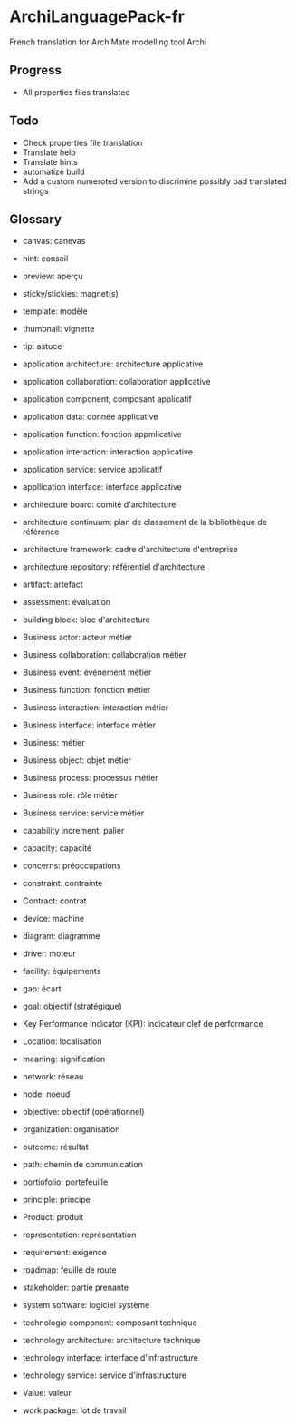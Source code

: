 # ArchiLanguagePack-fr

French translation for ArchiMate modelling tool Archi

## Progress

* All properties files translated 

## Todo

* Check properties file translation
* Translate help
* Translate hints
* automatize build
* Add a custom numeroted version to discrimine possibly bad translated strings

## Glossary

* canvas:          canevas
* hint:            conseil
* preview:         aperçu
* sticky/stickies: magnet(s)
* template:        modèle
* thumbnail:       vignette
* tip:             astuce

* application architecture: architecture applicative
* application collaboration: collaboration applicative
* application component; composant applicatif
* application data: donnée applicative
* application function: fonction appmlicative
* application interaction: interaction applicative
* application service: service applicatif
* appllication interface: interface applicative
* architecture board: comité d'architecture
* architecture continuum: plan de classement de la bibliothèque de référence
* architecture framework: cadre d'architecture d'entreprise
* architecture repository: référentiel d'architecture
* artifact: artefact
* assessment: évaluation
* building block: bloc d'architecture
* Business actor:  acteur métier
* Business collaboration: collaboration métier
* Business event: événement métier
* Business function: fonction métier
* Business interaction: interaction métier
* Business interface: interface métier
* Business:        métier
* Business object: objet métier
* Business process: processus métier
* Business role:   rôle métier
* Business service: service métier
* capability increment: palier
* capacity: capacité
* concerns: préoccupations
* constraint: contrainte
* Contract: contrat
* device: machine
* diagram: diagramme
* driver: moteur
* facility: équipements
* gap: écart
* goal: objectif (stratégique) 
* Key Performance indicator (KPI): indicateur clef de performance
* Location: localisation
* meaning: signification
* network: réseau
* node: noeud
* objective: objectif (opérationnel)
* organization: organisation
* outcome: résultat
* path: chemin de communication
* portiofolio: portefeuille
* principle: principe
* Product: produit
* representation: représentation
* requirement: exigence
* roadmap: feuille de route
* stakeholder: partie prenante
* system software: logiciel système
* technologie component: composant technique
* technology architecture: architecture technique
* technology interface: interface d'infrastructure
* technology service: service d'infrastructure
* Value: valeur
* work package: lot de travail
